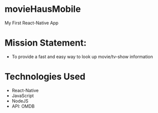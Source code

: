 # movieHausMobile
My First React-Native App

# Mission Statement:
  - To provide a fast and easy way to look up movie/tv-show information

# Technologies Used
  - React-Native
  - JavaScript
  - NodeJS
  - API: OMDB
